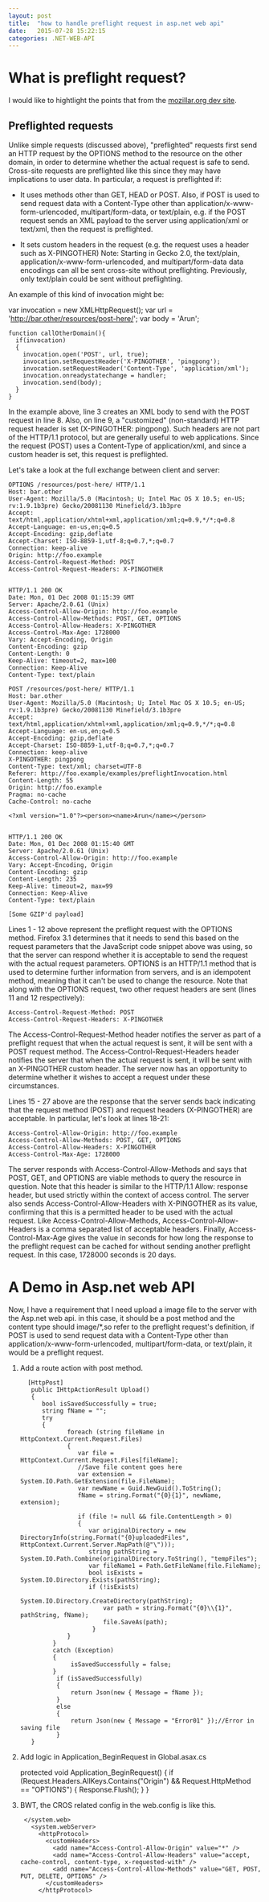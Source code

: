 ```yaml
---
layout: post
title:  "how to handle preflight request in asp.net web api"
date:   2015-07-28 15:22:15
categories: .NET-WEB-API
---
```


# What is preflight request? #

I would like to hightlight the points that from the [mozillar.org dev site](https://developer.mozilla.org/en-US/docs/Web/HTTP/Access_control_CORS?redirectlocale=en-US&redirectslug=HTTP_access_control "mozillar.org dev site").


## Preflighted requests ##

Unlike simple requests (discussed above), "preflighted" requests first send an HTTP request by the OPTIONS method to the resource on the other domain, in order to determine whether the actual request is safe to send.  Cross-site requests are preflighted like this since they may have implications to user data.  In particular, a request is preflighted if:



- It uses methods other than GET, HEAD or POST.  Also, if POST is used to send request data with a Content-Type other than application/x-www-form-urlencoded, multipart/form-data, or text/plain, e.g. if the POST request sends an XML payload to the server using application/xml or text/xml, then the request is preflighted.


- It sets custom headers in the request (e.g. the request uses a header such as X-PINGOTHER)
Note: Starting in Gecko 2.0, the text/plain, application/x-www-form-urlencoded, and multipart/form-data data encodings can all be sent cross-site without preflighting. Previously, only text/plain could be sent without preflighting.

An example of this kind of invocation might be:

var invocation = new XMLHttpRequest();
var url = 'http://bar.other/resources/post-here/';
var body = '<?xml version="1.0"?><person><name>Arun</name></person>';
    
    function callOtherDomain(){
	  if(invocation)
	  {
	    invocation.open('POST', url, true);
	    invocation.setRequestHeader('X-PINGOTHER', 'pingpong');
	    invocation.setRequestHeader('Content-Type', 'application/xml');
	    invocation.onreadystatechange = handler;
	    invocation.send(body); 
	  }
    }

In the example above, line 3 creates an XML body to send with the POST request in line 8.  Also, on line 9, a "customized" (non-standard) HTTP request header is set (X-PINGOTHER: pingpong).  Such headers are not part of the HTTP/1.1 protocol, but are generally useful to web applications.  Since the request (POST) uses a Content-Type of application/xml, and since a custom header is set, this request is preflighted.

Let's take a look at the full exchange between client and server:

	OPTIONS /resources/post-here/ HTTP/1.1
	Host: bar.other
	User-Agent: Mozilla/5.0 (Macintosh; U; Intel Mac OS X 10.5; en-US; rv:1.9.1b3pre) Gecko/20081130 Minefield/3.1b3pre
	Accept: text/html,application/xhtml+xml,application/xml;q=0.9,*/*;q=0.8
	Accept-Language: en-us,en;q=0.5
	Accept-Encoding: gzip,deflate
	Accept-Charset: ISO-8859-1,utf-8;q=0.7,*;q=0.7
	Connection: keep-alive
	Origin: http://foo.example
	Access-Control-Request-Method: POST
	Access-Control-Request-Headers: X-PINGOTHER
	
	
	HTTP/1.1 200 OK
	Date: Mon, 01 Dec 2008 01:15:39 GMT
	Server: Apache/2.0.61 (Unix)
	Access-Control-Allow-Origin: http://foo.example
	Access-Control-Allow-Methods: POST, GET, OPTIONS
	Access-Control-Allow-Headers: X-PINGOTHER
	Access-Control-Max-Age: 1728000
	Vary: Accept-Encoding, Origin
	Content-Encoding: gzip
	Content-Length: 0
	Keep-Alive: timeout=2, max=100
	Connection: Keep-Alive
	Content-Type: text/plain
	
	POST /resources/post-here/ HTTP/1.1
	Host: bar.other
	User-Agent: Mozilla/5.0 (Macintosh; U; Intel Mac OS X 10.5; en-US; rv:1.9.1b3pre) Gecko/20081130 Minefield/3.1b3pre
	Accept: text/html,application/xhtml+xml,application/xml;q=0.9,*/*;q=0.8
	Accept-Language: en-us,en;q=0.5
	Accept-Encoding: gzip,deflate
	Accept-Charset: ISO-8859-1,utf-8;q=0.7,*;q=0.7
	Connection: keep-alive
	X-PINGOTHER: pingpong
	Content-Type: text/xml; charset=UTF-8
	Referer: http://foo.example/examples/preflightInvocation.html
	Content-Length: 55
	Origin: http://foo.example
	Pragma: no-cache
	Cache-Control: no-cache
	
	<?xml version="1.0"?><person><name>Arun</name></person>
	
	
	HTTP/1.1 200 OK
	Date: Mon, 01 Dec 2008 01:15:40 GMT
	Server: Apache/2.0.61 (Unix)
	Access-Control-Allow-Origin: http://foo.example
	Vary: Accept-Encoding, Origin
	Content-Encoding: gzip
	Content-Length: 235
	Keep-Alive: timeout=2, max=99
	Connection: Keep-Alive
	Content-Type: text/plain
	
	[Some GZIP'd payload]

Lines 1 - 12 above represent the preflight request with the OPTIONS method.  Firefox 3.1 determines that it needs to send this based on the request parameters that the JavaScript code snippet above was using, so that the server can respond whether it is acceptable to send the request with the actual request parameters.  OPTIONS is an HTTP/1.1 method that is used to determine further information from servers, and is an idempotent method, meaning that it can't be used to change the resource.  Note that along with the OPTIONS request, two other request headers are sent (lines 11 and 12 respectively):

	Access-Control-Request-Method: POST
	Access-Control-Request-Headers: X-PINGOTHER

The Access-Control-Request-Method header notifies the server as part of a preflight request that when the actual request is sent, it will be sent with a POST request method. The Access-Control-Request-Headers header notifies the server that when the actual request is sent, it will be sent with an X-PINGOTHER custom header.  The server now has an opportunity to determine whether it wishes to accept a request under these circumstances.

Lines 15 - 27 above are the response that the server sends back indicating that the request method (POST) and request headers (X-PINGOTHER) are acceptable.  In particular, let's look at lines 18-21:

	Access-Control-Allow-Origin: http://foo.example
	Access-Control-Allow-Methods: POST, GET, OPTIONS
	Access-Control-Allow-Headers: X-PINGOTHER
	Access-Control-Max-Age: 1728000

The server responds with Access-Control-Allow-Methods and says that POST, GET, and OPTIONS are viable methods to query the resource in question.  Note that this header is similar to the HTTP/1.1 Allow: response header, but used strictly within the context of access control.  The server also sends Access-Control-Allow-Headers with X-PINGOTHER as its value, confirming that this is a permitted header to be used with the actual request.  Like Access-Control-Allow-Methods, Access-Control-Allow-Headers is a comma separated list of acceptable headers.  Finally, Access-Control-Max-Age gives the value in seconds for how long the response to the preflight request can be cached for without sending another preflight request.  In this case, 1728000 seconds is 20 days.

# A Demo in Asp.net web API #

Now, I have a requirement that I need upload a image file to the server with the Asp.net web api. in this case, it should be a post method and the content type should image/*,so refer to the preflight request's definition, if POST is used to send request data with a Content-Type other than application/x-www-form-urlencoded, multipart/form-data, or text/plain, it would be a preflight request.

1. Add a route action with post method.

	     [HttpPost]
	      public IHttpActionResult Upload()
	      {
		     bool isSavedSuccessfully = true;
		     string fName = "";
		     try
		     {
				    foreach (string fileName in HttpContext.Current.Request.Files)
				    {
				       var file = HttpContext.Current.Request.Files[fileName];
				       //Save file content goes here
				       var extension = System.IO.Path.GetExtension(file.FileName);
				       var newName = Guid.NewGuid().ToString();
				       fName = string.Format("{0}{1}", newName, extension);
				    
				       if (file != null && file.ContentLength > 0)
				       {
					      var originalDirectory = new DirectoryInfo(string.Format("{0}uploadedFiles", HttpContext.Current.Server.MapPath(@"\")));
					      string pathString = System.IO.Path.Combine(originalDirectory.ToString(), "tempFiles");
					      var fileName1 = Path.GetFileName(file.FileName);
					      bool isExists = System.IO.Directory.Exists(pathString);
					      if (!isExists)
						      System.IO.Directory.CreateDirectory(pathString);
						      var path = string.Format("{0}\\{1}", pathString, fName);
						      file.SaveAs(path);
					       }
				    }
			    }
			    catch (Exception)
			    {
			   		 isSavedSuccessfully = false;
			    }
			     if (isSavedSuccessfully)
			     {
			  		 return Json(new { Message = fName });
			     }
			     else
			     {
			   		 return Json(new { Message = "Error01" });//Error in saving file
			     }
	      }
	  


1.   Add logic in Application_BeginRequest in Global.asax.cs

	    protected void Application_BeginRequest()
	    {
		    if (Request.Headers.AllKeys.Contains("Origin") && Request.HttpMethod == "OPTIONS")
		    {
		   		 Response.Flush();
		    }
	    }


1. BWT, the CROS related config in the web.config is like this.

    	</system.web>
    	  <system.webServer>
	    	<httpProtocol>
	    	  <customHeaders>
		    	<add name="Access-Control-Allow-Origin" value="*" />
		    	<add name="Access-Control-Allow-Headers" value="accept, cache-control, content-type, x-requested-with" />
		    	<add name="Access-Control-Allow-Methods" value="GET, POST, PUT, DELETE, OPTIONS" />
	    	  </customHeaders>
	    	</httpProtocol>